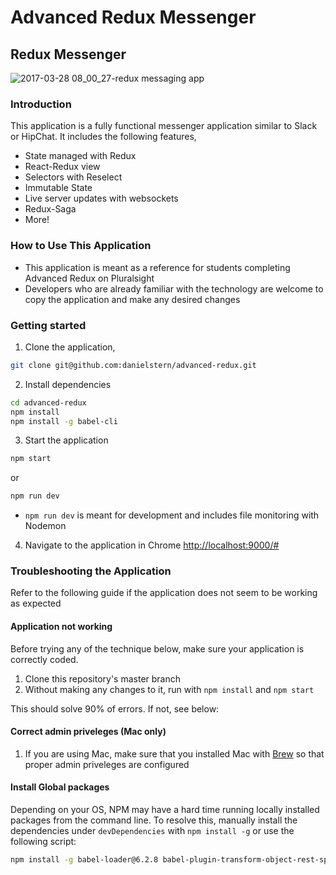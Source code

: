 # Advanced Redux Messenger
## Redux Messenger
![2017-03-28 08_00_27-redux messaging app](https://cloud.githubusercontent.com/assets/4268152/24403858/c707c6aa-138c-11e7-93fc-c9a565001bc2.png)
### Introduction
This application is a fully functional messenger application similar to Slack or HipChat. It includes the following features,
- State managed with Redux
- React-Redux view
- Selectors with Reselect
- Immutable State
- Live server updates with websockets
- Redux-Saga
- More!
### How to Use This Application
- This application is meant as a reference for students completing Advanced Redux on Pluralsight
- Developers who are already familiar with the technology are welcome to copy the application and make any desired changes

### Getting started
1. Clone the application,
```bash
git clone git@github.com:danielstern/advanced-redux.git
```
2. Install dependencies
```bash
cd advanced-redux
npm install
npm install -g babel-cli
```

3. Start the application
```javascript
npm start
```
or 
```javascript
npm run dev 
```
* `npm run dev` is meant for development and includes file monitoring with Nodemon

4. Navigate to the application in Chrome
[http://localhost:9000/#](http://localhost:9000)

### Troubleshooting the Application
Refer to the following guide if the application does not seem to be working as expected

#### Application not working
Before trying any of the technique below, make sure your application is correctly coded.
1. Clone this repository's master branch
2. Without making any changes to it, run with `npm install` and `npm start`

This should solve 90% of errors. If not, see below: 

#### Correct admin priveleges (Mac only)
1. If you are using Mac, make sure that you installed Mac with [Brew](https://brew.sh/) so that proper admin priveleges are configured

#### Install Global packages
Depending on your OS, NPM may have a hard time running locally installed packages from the command line. To resolve this, manually install the dependencies under `devDependencies` with `npm install -g` or use the following script:

```bash
npm install -g babel-loader@6.2.8 babel-plugin-transform-object-rest-spread@6.19.0 babel-preset-es2015@6.18.0 babel-preset-react@6.23.0 babel-regenerator-runtime@6.5.0 nodemon@1.11.0 webpack@1.13.3 webpack-dev-server@1.16.2 webpack-hot-middleware@2.17.1 webpack-dev-middleware@1.10.1
```
